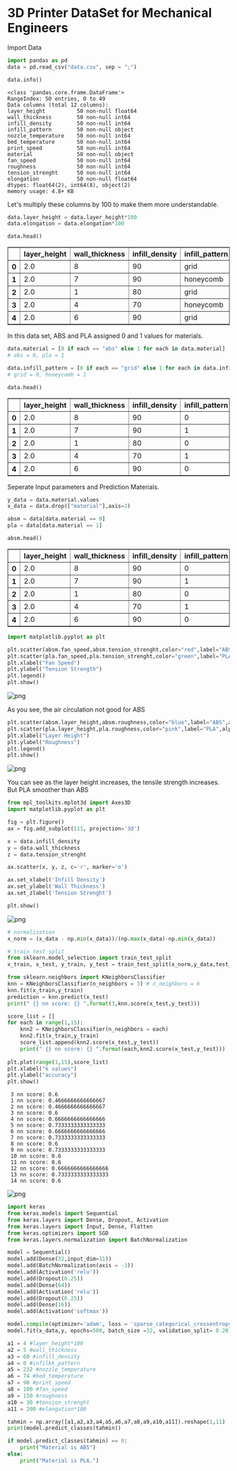 
# 3D Printer DataSet for Mechanical Engineers

Import Data


```python
import pandas as pd
data = pd.read_csv("data.csv", sep = ";")
```


```python
data.info()
```

    <class 'pandas.core.frame.DataFrame'>
    RangeIndex: 50 entries, 0 to 49
    Data columns (total 12 columns):
    layer_height          50 non-null float64
    wall_thickness        50 non-null int64
    infill_density        50 non-null int64
    infill_pattern        50 non-null object
    nozzle_temperature    50 non-null int64
    bed_temperature       50 non-null int64
    print_speed           50 non-null int64
    material              50 non-null object
    fan_speed             50 non-null int64
    roughness             50 non-null int64
    tension_strenght      50 non-null int64
    elongation            50 non-null float64
    dtypes: float64(2), int64(8), object(2)
    memory usage: 4.8+ KB
    

Let's multiply these columns by 100 to make them more understandable.


```python
data.layer_height = data.layer_height*100
data.elongation = data.elongation*100
```


```python
data.head()
```




<div>
<style scoped>
    .dataframe tbody tr th:only-of-type {
        vertical-align: middle;
    }

    .dataframe tbody tr th {
        vertical-align: top;
    }

    .dataframe thead th {
        text-align: right;
    }
</style>
<table border="1" class="dataframe">
  <thead>
    <tr style="text-align: right;">
      <th></th>
      <th>layer_height</th>
      <th>wall_thickness</th>
      <th>infill_density</th>
      <th>infill_pattern</th>
      <th>nozzle_temperature</th>
      <th>bed_temperature</th>
      <th>print_speed</th>
      <th>material</th>
      <th>fan_speed</th>
      <th>roughness</th>
      <th>tension_strenght</th>
      <th>elongation</th>
    </tr>
  </thead>
  <tbody>
    <tr>
      <th>0</th>
      <td>2.0</td>
      <td>8</td>
      <td>90</td>
      <td>grid</td>
      <td>220</td>
      <td>60</td>
      <td>40</td>
      <td>abs</td>
      <td>0</td>
      <td>25</td>
      <td>18</td>
      <td>120.0</td>
    </tr>
    <tr>
      <th>1</th>
      <td>2.0</td>
      <td>7</td>
      <td>90</td>
      <td>honeycomb</td>
      <td>225</td>
      <td>65</td>
      <td>40</td>
      <td>abs</td>
      <td>25</td>
      <td>32</td>
      <td>16</td>
      <td>140.0</td>
    </tr>
    <tr>
      <th>2</th>
      <td>2.0</td>
      <td>1</td>
      <td>80</td>
      <td>grid</td>
      <td>230</td>
      <td>70</td>
      <td>40</td>
      <td>abs</td>
      <td>50</td>
      <td>40</td>
      <td>8</td>
      <td>80.0</td>
    </tr>
    <tr>
      <th>3</th>
      <td>2.0</td>
      <td>4</td>
      <td>70</td>
      <td>honeycomb</td>
      <td>240</td>
      <td>75</td>
      <td>40</td>
      <td>abs</td>
      <td>75</td>
      <td>68</td>
      <td>10</td>
      <td>50.0</td>
    </tr>
    <tr>
      <th>4</th>
      <td>2.0</td>
      <td>6</td>
      <td>90</td>
      <td>grid</td>
      <td>250</td>
      <td>80</td>
      <td>40</td>
      <td>abs</td>
      <td>100</td>
      <td>92</td>
      <td>5</td>
      <td>70.0</td>
    </tr>
  </tbody>
</table>
</div>



In this data set, ABS and PLA assigned 0 and 1 values for materials.


```python
data.material = [0 if each == "abs" else 1 for each in data.material]
# abs = 0, pla = 1

data.infill_pattern = [0 if each == "grid" else 1 for each in data.infill_pattern]
# grid = 0, honeycomb = 1
```


```python
data.head()
```




<div>
<style scoped>
    .dataframe tbody tr th:only-of-type {
        vertical-align: middle;
    }

    .dataframe tbody tr th {
        vertical-align: top;
    }

    .dataframe thead th {
        text-align: right;
    }
</style>
<table border="1" class="dataframe">
  <thead>
    <tr style="text-align: right;">
      <th></th>
      <th>layer_height</th>
      <th>wall_thickness</th>
      <th>infill_density</th>
      <th>infill_pattern</th>
      <th>nozzle_temperature</th>
      <th>bed_temperature</th>
      <th>print_speed</th>
      <th>material</th>
      <th>fan_speed</th>
      <th>roughness</th>
      <th>tension_strenght</th>
      <th>elongation</th>
    </tr>
  </thead>
  <tbody>
    <tr>
      <th>0</th>
      <td>2.0</td>
      <td>8</td>
      <td>90</td>
      <td>0</td>
      <td>220</td>
      <td>60</td>
      <td>40</td>
      <td>0</td>
      <td>0</td>
      <td>25</td>
      <td>18</td>
      <td>120.0</td>
    </tr>
    <tr>
      <th>1</th>
      <td>2.0</td>
      <td>7</td>
      <td>90</td>
      <td>1</td>
      <td>225</td>
      <td>65</td>
      <td>40</td>
      <td>0</td>
      <td>25</td>
      <td>32</td>
      <td>16</td>
      <td>140.0</td>
    </tr>
    <tr>
      <th>2</th>
      <td>2.0</td>
      <td>1</td>
      <td>80</td>
      <td>0</td>
      <td>230</td>
      <td>70</td>
      <td>40</td>
      <td>0</td>
      <td>50</td>
      <td>40</td>
      <td>8</td>
      <td>80.0</td>
    </tr>
    <tr>
      <th>3</th>
      <td>2.0</td>
      <td>4</td>
      <td>70</td>
      <td>1</td>
      <td>240</td>
      <td>75</td>
      <td>40</td>
      <td>0</td>
      <td>75</td>
      <td>68</td>
      <td>10</td>
      <td>50.0</td>
    </tr>
    <tr>
      <th>4</th>
      <td>2.0</td>
      <td>6</td>
      <td>90</td>
      <td>0</td>
      <td>250</td>
      <td>80</td>
      <td>40</td>
      <td>0</td>
      <td>100</td>
      <td>92</td>
      <td>5</td>
      <td>70.0</td>
    </tr>
  </tbody>
</table>
</div>



Seperate Input parameters and Prediction Materials.


```python
y_data = data.material.values
x_data = data.drop(["material"],axis=1)
```


```python
absm = data[data.material == 0]
pla = data[data.material == 1]
```


```python
absm.head()
```




<div>
<style scoped>
    .dataframe tbody tr th:only-of-type {
        vertical-align: middle;
    }

    .dataframe tbody tr th {
        vertical-align: top;
    }

    .dataframe thead th {
        text-align: right;
    }
</style>
<table border="1" class="dataframe">
  <thead>
    <tr style="text-align: right;">
      <th></th>
      <th>layer_height</th>
      <th>wall_thickness</th>
      <th>infill_density</th>
      <th>infill_pattern</th>
      <th>nozzle_temperature</th>
      <th>bed_temperature</th>
      <th>print_speed</th>
      <th>material</th>
      <th>fan_speed</th>
      <th>roughness</th>
      <th>tension_strenght</th>
      <th>elongation</th>
    </tr>
  </thead>
  <tbody>
    <tr>
      <th>0</th>
      <td>2.0</td>
      <td>8</td>
      <td>90</td>
      <td>0</td>
      <td>220</td>
      <td>60</td>
      <td>40</td>
      <td>0</td>
      <td>0</td>
      <td>25</td>
      <td>18</td>
      <td>120.0</td>
    </tr>
    <tr>
      <th>1</th>
      <td>2.0</td>
      <td>7</td>
      <td>90</td>
      <td>1</td>
      <td>225</td>
      <td>65</td>
      <td>40</td>
      <td>0</td>
      <td>25</td>
      <td>32</td>
      <td>16</td>
      <td>140.0</td>
    </tr>
    <tr>
      <th>2</th>
      <td>2.0</td>
      <td>1</td>
      <td>80</td>
      <td>0</td>
      <td>230</td>
      <td>70</td>
      <td>40</td>
      <td>0</td>
      <td>50</td>
      <td>40</td>
      <td>8</td>
      <td>80.0</td>
    </tr>
    <tr>
      <th>3</th>
      <td>2.0</td>
      <td>4</td>
      <td>70</td>
      <td>1</td>
      <td>240</td>
      <td>75</td>
      <td>40</td>
      <td>0</td>
      <td>75</td>
      <td>68</td>
      <td>10</td>
      <td>50.0</td>
    </tr>
    <tr>
      <th>4</th>
      <td>2.0</td>
      <td>6</td>
      <td>90</td>
      <td>0</td>
      <td>250</td>
      <td>80</td>
      <td>40</td>
      <td>0</td>
      <td>100</td>
      <td>92</td>
      <td>5</td>
      <td>70.0</td>
    </tr>
  </tbody>
</table>
</div>




```python
import matplotlib.pyplot as plt
```


```python
plt.scatter(absm.fan_speed,absm.tension_strenght,color="red",label="ABS",alpha= 0.5)
plt.scatter(pla.fan_speed,pla.tension_strenght,color="green",label="PLA",alpha= 0.5)
plt.xlabel("Fan Speed")
plt.ylabel("Tension Strength")
plt.legend()
plt.show()
```


![png](output_15_0.png)


As you see, the air circulation not good for ABS


```python
plt.scatter(absm.layer_height,absm.roughness,color="blue",label="ABS",alpha= 0.9)
plt.scatter(pla.layer_height,pla.roughness,color="pink",label="PLA",alpha= 0.9)
plt.xlabel("Layer Height")
plt.ylabel("Roughness")
plt.legend()
plt.show()
```


![png](output_17_0.png)


You can see as the layer height increases, the tensile strength increases. But PLA smoother than ABS


```python
from mpl_toolkits.mplot3d import Axes3D
import matplotlib.pyplot as plt

fig = plt.figure()
ax = fig.add_subplot(111, projection='3d')

x = data.infill_density
y = data.wall_thickness
z = data.tension_strenght

ax.scatter(x, y, z, c='r', marker='o')

ax.set_xlabel('Infill Density')
ax.set_ylabel('Wall Thickness')
ax.set_zlabel('Tension Strenght')

plt.show()
```


![png](output_19_0.png)



```python
# normalization 
x_norm = (x_data - np.min(x_data))/(np.max(x_data)-np.min(x_data))

# train test split
from sklearn.model_selection import train_test_split
x_train, x_test, y_train, y_test = train_test_split(x_norm,y_data,test_size = 0.3,random_state=1)

from sklearn.neighbors import KNeighborsClassifier
knn = KNeighborsClassifier(n_neighbors = 3) # n_neighbors = k
knn.fit(x_train,y_train)
prediction = knn.predict(x_test)
print(" {} nn score: {} ".format(3,knn.score(x_test,y_test)))

score_list = []
for each in range(1,15):
    knn2 = KNeighborsClassifier(n_neighbors = each)
    knn2.fit(x_train,y_train)
    score_list.append(knn2.score(x_test,y_test))
    print(" {} nn score: {} ".format(each,knn2.score(x_test,y_test)))
    
plt.plot(range(1,15),score_list)
plt.xlabel("k values")
plt.ylabel("accuracy")
plt.show()
```

     3 nn score: 0.6 
     1 nn score: 0.4666666666666667 
     2 nn score: 0.4666666666666667 
     3 nn score: 0.6 
     4 nn score: 0.6666666666666666 
     5 nn score: 0.7333333333333333 
     6 nn score: 0.6666666666666666 
     7 nn score: 0.7333333333333333 
     8 nn score: 0.6 
     9 nn score: 0.7333333333333333 
     10 nn score: 0.6 
     11 nn score: 0.6 
     12 nn score: 0.6666666666666666 
     13 nn score: 0.7333333333333333 
     14 nn score: 0.6 
    


![png](output_20_1.png)



```python
import keras
from keras.models import Sequential
from keras.layers import Dense, Dropout, Activation
from keras.layers import Input, Dense, Flatten
from keras.optimizers import SGD
from keras.layers.normalization import BatchNormalization

model = Sequential()
model.add(Dense(32,input_dim=11))
model.add(BatchNormalization(axis = -1))
model.add(Activation('relu'))
model.add(Dropout(0.25))
model.add(Dense(64))
model.add(Activation('relu'))
model.add(Dropout(0.25))
model.add(Dense(16))
model.add(Activation('softmax'))

model.compile(optimizer='adam', loss = 'sparse_categorical_crossentropy', metrics=['accuracy'])
model.fit(x_data,y, epochs=500, batch_size =32, validation_split= 0.20)
```


```python
a1 = 4 #layer_height*100
a2 = 5 #wall_thickness
a3 = 60 #infill_density
a4 = 0 #infilkk_pattern
a5 = 232 #nozzle_temperature 
a6 = 74 #bed_temperature
a7 = 90 #print_speed
a8 = 100 #fan_speed
a9 = 150 #roughness
a10 = 30 #tension_strenght
a11 = 200 #elangation*100

tahmin = np.array([a1,a2,a3,a4,a5,a6,a7,a8,a9,a10,a11]).reshape(1,11)
print(model.predict_classes(tahmin))

if model.predict_classes(tahmin) == 0: 
    print("Material is ABS")
else:   
    print("Material is PLA.")
```
